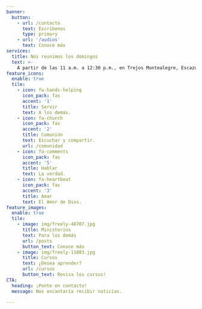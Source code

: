 ```yaml
---
banner:
  button:
    - url: /contacto
      text: Escríbenos
      type: primary
    - url: '/audios'
      text: Conoce más
services:
  title: Nos reunimos los domingos
  text: >-
    A partir de las 11 a.m. a 12:30 p.m., en Trejos Montealegre, Escazú, San José, Costa Rica
feature_icons:
  enable: true
  tile:
    - icon: fa-hands-helping
      icon_pack: fas
      accent: '1'
      title: Servir
      text: A los demás.
    - icon: fa-church
      icon_pack: fas
      accent: '2'
      title: Comunión
      text: Escuchar y compartir.
      url: /comunidad
    - icon: fa-comments
      icon_pack: fas
      accent: '5'
      title: Hablar
      text: La verdad.
    - icon: fa-heartbeat
      icon_pack: fas
      accent: '3'
      title: Amar
      text: El Amor de Dios.
feature_images:
  enable: true
  tile:
    - image: img/freely-40707.jpg
      title: Ministerios
      text: Para los demás
      url: /posts
      button_text: Conoce más
    - image: img/freely-11803.jpg
      title: Cursos
      text: ¿Desea aprender?
      url: /cursos
      button_text: Revisa los cursos!
CTA:
  heading: ¡Ponte en contacto!
  message: Nos encantaría recibir noticias.

---
```

